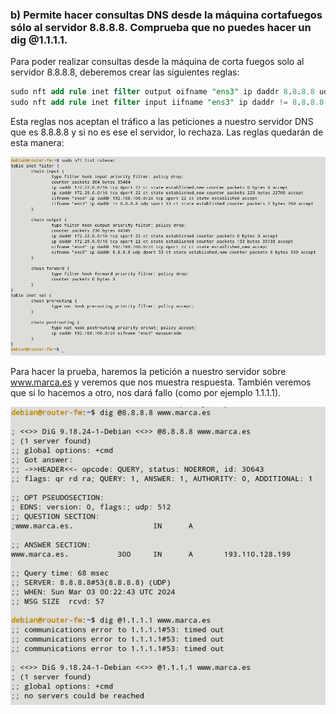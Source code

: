 ### b) Permite hacer consultas DNS desde la máquina cortafuegos sólo al servidor 8.8.8.8. Comprueba que no puedes hacer un dig @1.1.1.1.

Para poder realizar consultas desde la máquina de corta fuegos solo al servidor 8.8.8.8, deberemos crear las siguientes reglas:

```sql
sudo nft add rule inet filter output oifname "ens3" ip daddr 8.8.8.8 udp dport 53 ct state new,established counter accept
sudo nft add rule inet filter input iifname "ens3" ip daddr != 8.8.8.8 udp sport 53 ct state established counter accept
```

Esta reglas nos aceptan el tráfico a las peticiones a nuestro servidor DNS que es 8.8.8.8 y si no es ese el servidor, lo rechaza. Las reglas quedarán de esta manera:

![FOTOS](img/3.png)

Para hacer la prueba, haremos la petición a nuestro servidor sobre www.marca.es y veremos que nos muestra respuesta. También veremos que si lo hacemos a otro, nos dará fallo (como por ejemplo 1.1.1.1).

![FOTOS](img/4.png)